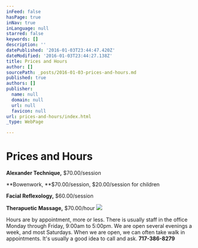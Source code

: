 ```yaml
---
inFeed: false
hasPage: true
inNav: true
inLanguage: null
starred: false
keywords: []
description: ''
datePublished: '2016-01-03T23:44:47.420Z'
dateModified: '2016-01-03T23:44:27.138Z'
title: Prices and Hours
author: []
sourcePath: _posts/2016-01-03-prices-and-hours.md
published: true
authors: []
publisher:
  name: null
  domain: null
  url: null
  favicon: null
url: prices-and-hours/index.html
_type: WebPage

---
```

# Prices and Hours

**Alexander Technique,** $70.00/session

**Bowenwork, **$70.00/session, $20.00/session for children

**Facial Reflexology,** $60.00/session

**Therapuetic Massage,** $70.00/hour
![](https://the-grid-user-content.s3-us-west-2.amazonaws.com/3c357f5a-359e-46ca-8228-c861742eb1e2.jpg)

Hours are by appointment, more or less. There is usually staff in the office Monday through Friday, 9:00am to 5:00pm. We are open several evenings a week, and most Saturdays. When we are open, we can often take walk in appointments. It's usually a good idea to call and ask. **717-386-8279**